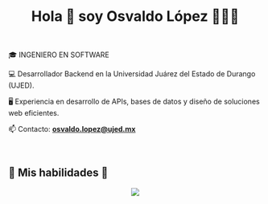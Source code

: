 <h1 align="center">Hola 👋  soy Osvaldo López 👨🏻‍💻 </h1> 
<br>
<p align="left">  
🎓 INGENIERO EN SOFTWARE
  
💻 Desarrollador Backend en la Universidad Juárez del Estado de Durango (UJED).

🖥️ Experiencia en desarrollo de APIs, bases de datos y diseño de soluciones web eficientes. 

📫 Contacto: **osvaldo.lopez@ujed.mx**  
</p> 
<br>
<h2> 🚀 Mis habilidades 🧰 </h2>
<p align="center">  
  <a href="https://skillicons.dev">  
    <img src="https://skillicons.dev/icons?i=js,html,css,php,laravel,vue,py,django,react,bootstrap,mysql,postgres,graphql,git,github,gitlab,postman,cs&perline=6" />  
  </a>  
</p>
